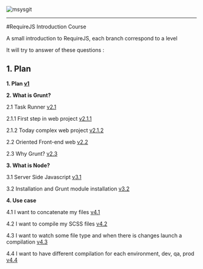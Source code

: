![msysgit](http://gruntjs.com/img/grunt-logo.png)

----
#RequireJS Introduction Course

A small introduction to RequireJS, each branch correspond to a level

It will try to answer of these questions :

## 1. Plan

**1. Plan [v1](https://github.com/matohawk/GruntIntroductionCourse/tree/v1)**

**2. What is Grunt?**

   2.1 Task Runner [v2.1](https://github.com/matohawk/GruntIntroductionCourse/tree/v2.1)
      
   2.1.1 First step in web project [v2.1.1](https://github.com/matohawk/GruntIntroductionCourse/tree/v2.1.1)
      
   2.1.2 Today complex web project [v2.1.2](https://github.com/matohawk/GruntIntroductionCourse/tree/v2.1.2)

   2.2 Oriented Front-end web [v2.2](https://github.com/matohawk/GruntIntroductionCourse/tree/v2.2)

   2.3 Why Grunt? [v2.3](https://github.com/matohawk/GruntIntroductionCourse/tree/v2.3)

**3. What is Node?**

   3.1 Server Side Javascript [v3.1](https://github.com/matohawk/GruntIntroductionCourse/tree/v3.1)

   3.2 Installation and Grunt module installation [v3.2](https://github.com/matohawk/GruntIntroductionCourse/tree/v3.2)

**4. Use case**

   4.1 I want to concatenate my files [v4.1](https://github.com/matohawk/GruntIntroductionCourse/tree/v4.1)

   4.2 I want to compile my SCSS files [v4.2](https://github.com/matohawk/GruntIntroductionCourse/tree/v4.2)

   4.3 I want to watch some file type and when there is changes launch a compilation [v4.3](https://github.com/matohawk/GruntIntroductionCourse/tree/v4.3)

   4.4 I want to have different compilation for each environment, dev, qa, prod [v4.4](https://github.com/matohawk/GruntIntroductionCourse/tree/v4.4)